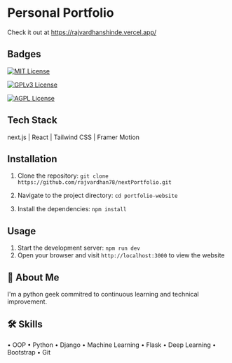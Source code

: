 
# Personal Portfolio

Check it out at https://rajvardhanshinde.vercel.app/ 


## Badges


[![MIT License](https://img.shields.io/badge/License-MIT-green.svg)](https://choosealicense.com/licenses/mit/)

[![GPLv3 License](https://img.shields.io/badge/License-GPL%20v3-yellow.svg)](https://opensource.org/licenses/)

[![AGPL License](https://img.shields.io/badge/license-AGPL-blue.svg)](http://www.gnu.org/licenses/agpl-3.0)


## Tech Stack

next.js | React | Tailwind CSS | Framer Motion

## Installation

1. Clone the repository: 
`git clone https://github.com/rajvardhan78/nextPortfolio.git`

2. Navigate to the project directory: `cd portfolio-website`

3. Install the dependencies: `npm install`
## Usage

1. Start the development server: `npm run dev`
2. Open your browser and visit `http://localhost:3000` to view the website    
## 🚀 About Me
I'm a python geek commitred to continuous learning and technical improvement.


## 🛠 Skills
• OOP • Python • Django • Machine Learning • Flask • Deep Learning • Bootstrap • Git


